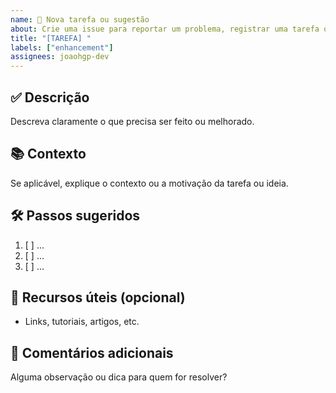 ```yaml
---
name: 📌 Nova tarefa ou sugestão
about: Crie uma issue para reportar um problema, registrar uma tarefa ou sugerir algo novo.
title: "[TAREFA] "
labels: ["enhancement"]
assignees: joaohgp-dev
---
```


## ✅ Descrição

Descreva claramente o que precisa ser feito ou melhorado.

## 📚 Contexto

Se aplicável, explique o contexto ou a motivação da tarefa ou ideia.

## 🛠️ Passos sugeridos

1. [ ] ...
2. [ ] ...
3. [ ] ...

## 📎 Recursos úteis (opcional)

- Links, tutoriais, artigos, etc.

## 💬 Comentários adicionais

Alguma observação ou dica para quem for resolver?
